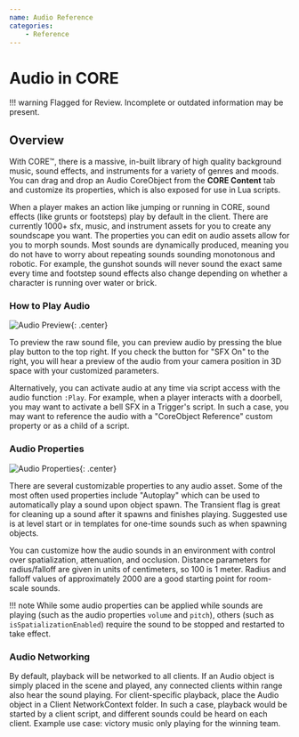 ```yaml
---
name: Audio Reference
categories:
    - Reference
---
```


# Audio in CORE

!!! warning
    Flagged for Review.
    Incomplete or outdated information may be present.

## Overview

With CORE™, there is a massive, in-built library of high quality background music, sound effects, and instruments for a variety of genres and moods. You can drag and drop an Audio CoreObject from the **CORE Content** tab and customize its properties, which is also exposed for use in Lua scripts.

When a player makes an action like jumping or running in CORE, sound effects (like grunts or footsteps) play by default in the client. There are currently 1000+ sfx, music, and instrument assets for you to create any soundscape you want. The properties you can edit on audio assets allow for you to morph sounds. Most sounds are dynamically produced, meaning you do not have to worry about repeating sounds sounding monotonous and robotic. For example, the gunshot sounds will never sound the exact same every time and footstep sound effects also change depending on whether a character is running over water or brick.

### How to Play Audio

![Audio Preview](../../img/EditorManual/Art/AudioPreview.png "Audio Preview"){: .center}

To preview the raw sound file, you can preview audio by pressing the blue play button to the top right. If you check the button for "SFX On" to the right, you will hear a preview of the audio from your camera position in 3D space with your customized parameters.

Alternatively, you can activate audio at any time via script access with the audio function `:Play`. For example, when a player interacts with a doorbell, you may want to activate a bell SFX in a Trigger's script. In such a case, you may want to reference the audio with a "CoreObject Reference" custom property or as a child of a script.

### Audio Properties

![Audio Properties](../../img/EditorManual/Art/AudioProperties.png "Audio Properties"){: .center}

There are several customizable properties to any audio asset. Some of the most often used properties include "Autoplay" which can be used to automatically play a sound upon object spawn. The Transient flag is great for cleaning up a sound after it spawns and finishes playing. Suggested use is at level start or in templates for one-time sounds such as when spawning objects.

You can customize how the audio sounds in an environment with control over spatialization, attenuation, and occlusion. Distance parameters for radius/falloff are given in units of centimeters, so 100 is 1 meter. Radius and falloff values of approximately 2000 are a good starting point for room-scale sounds.

!!! note
    While some audio properties can be applied while sounds are playing (such as the audio properties `volume` and `pitch`), others (such as `isSpatializationEnabled`) require the sound to be stopped and restarted to take effect.

### Audio Networking

By default, playback will be networked to all clients. If an Audio object is simply placed in the scene and played, any connected clients within range also hear the sound playing. For client-specific playback, place the Audio object in a Client NetworkContext folder. In such a case, playback would be started by a client script, and different sounds could be heard on each client. Example use case: victory music only playing for the winning team.
